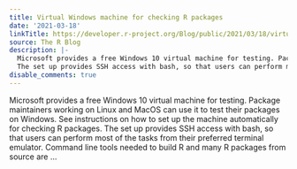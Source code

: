 ```yaml
---
title: Virtual Windows machine for checking R packages
date: '2021-03-18'
linkTitle: https://developer.r-project.org/Blog/public/2021/03/18/virtual-windows-machine-for-checking-r-packages/
source: The R Blog
description: |-
  Microsoft provides a free Windows 10 virtual machine for testing. Package maintainers working on Linux and MacOS can use it to test their packages on Windows. See instructions on how to set up the machine automatically for checking R packages.
  The set up provides SSH access with bash, so that users can perform most of the tasks from their preferred terminal emulator. Command line tools needed to build R and many R packages from source are ...
disable_comments: true
---
```

Microsoft provides a free Windows 10 virtual machine for testing. Package maintainers working on Linux and MacOS can use it to test their packages on Windows. See instructions on how to set up the machine automatically for checking R packages.
The set up provides SSH access with bash, so that users can perform most of the tasks from their preferred terminal emulator. Command line tools needed to build R and many R packages from source are ...